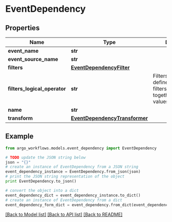 # EventDependency


## Properties

Name | Type | Description | Notes
------------ | ------------- | ------------- | -------------
**event_name** | **str** |  | [optional] 
**event_source_name** | **str** |  | [optional] 
**filters** | [**EventDependencyFilter**](EventDependencyFilter.md) |  | [optional] 
**filters_logical_operator** | **str** | FiltersLogicalOperator defines how different filters are evaluated together. Available values: and (&amp;&amp;), or (||) Is optional and if left blank treated as and (&amp;&amp;). | [optional] 
**name** | **str** |  | [optional] 
**transform** | [**EventDependencyTransformer**](EventDependencyTransformer.md) |  | [optional] 

## Example

```python
from argo_workflows.models.event_dependency import EventDependency

# TODO update the JSON string below
json = "{}"
# create an instance of EventDependency from a JSON string
event_dependency_instance = EventDependency.from_json(json)
# print the JSON string representation of the object
print EventDependency.to_json()

# convert the object into a dict
event_dependency_dict = event_dependency_instance.to_dict()
# create an instance of EventDependency from a dict
event_dependency_form_dict = event_dependency.from_dict(event_dependency_dict)
```
[[Back to Model list]](../README.md#documentation-for-models) [[Back to API list]](../README.md#documentation-for-api-endpoints) [[Back to README]](../README.md)


